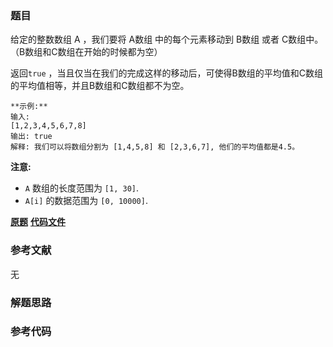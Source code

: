 ### 题目
给定的整数数组 A ，我们要将 A数组 中的每个元素移动到 B数组 或者 C数组中。（B数组和C数组在开始的时候都为空）

返回`true` ，当且仅当在我们的完成这样的移动后，可使得B数组的平均值和C数组的平均值相等，并且B数组和C数组都不为空。

    
    
    **示例:**
    输入: 
    [1,2,3,4,5,6,7,8]
    输出: true
    解释: 我们可以将数组分割为 [1,4,5,8] 和 [2,3,6,7], 他们的平均值都是4.5。
    

**注意:**

  * `A` 数组的长度范围为 `[1, 30]`.
  * `A[i]` 的数据范围为 `[0, 10000]`.

 **[原题](https://leetcode-cn.com/problems/split-array-with-same-average/)**    **[代码文件]()**


### 参考文献
无

### 解题思路




### 参考代码

```go


```




